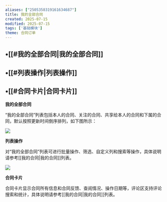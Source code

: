 ```yaml
---
aliases: ["2505358319161634687"]
title: 我的全部合同
created: 2025-07-15
modified: 2025-07-15
tags: ['基础模块']
theme: 合同订单
---
```


## •[[#我的全部合同|我的全部合同]]

## •[[#列表操作|列表操作]]

## •[[#合同卡片|合同卡片]]

**我的全部合同**

“我的全部合同”列表包括本人的合同、关注的合同、共享给本人的合同和下属的合同，默认按照更新时间倒序排列，如下图所示：

![](026eb228b1c7f669b76644cfcb8d13f7.jpg)

**列表操作**

对“我的全部合同”列表可进行批量操作、筛选、自定义列和搜索等操作，具体说明请参考[[我的合同|我的合同]]列表。

![](2f47facccb6ec10d809b879b00229cdc.jpg)

**合同卡片**

合同卡片显示合同所有信息和合同反馈、查阅情况、操作日期等，评论区支持评论搜索和统计，具体说明请参考[[我的合同|我的合同]]列表。